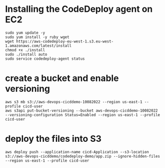 
# Installing the CodeDeploy agent on EC2
```
sudo yum update -y
sudo yum install -y ruby wget
wget https://aws-codedeploy-eu-west-1.s3.eu-west-1.amazonaws.com/latest/install
chmod +x ./install
sudo ./install auto
sudo service codedeploy-agent status
```


# create a bucket and enable versioning
```
aws s3 mb s3://aws-devops-cicddemo-10082022 --region us-east-1 --profile cicd-user
aws s3api put-bucket-versioning --bucket aws-devops-cicddemo-10082022 --versioning-configuration Status=Enabled --region us-east-1 --profile cicd-user
```

# deploy the files into S3
```
aws deploy push --application-name cicd-Application --s3-location s3://aws-devops-cicddemo/codedeploy-demo/app.zip --ignore-hidden-files --region us-east-1 --profile cicd-user
```